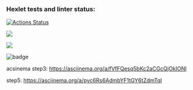 ### Hexlet tests and linter status:
[![Actions Status](https://github.com/annaborovinskayaX/frontend-project-lvl2/workflows/hexlet-check/badge.svg)](https://github.com/annaborovinskayaX/frontend-project-lvl2/actions)

<a href="https://codeclimate.com/github/codeclimate/codeclimate/maintainability"><img src="https://api.codeclimate.com/v1/badges/a99a88d28ad37a79dbf6/maintainability" /></a>

<a href="https://codeclimate.com/github/codeclimate/codeclimate/test_coverage"><img src="https://api.codeclimate.com/v1/badges/a99a88d28ad37a79dbf6/test_coverage" /></a>

![badge](https://github.com/annaborovinskayaX/frontend-project-lvl2/actions/workflows/nodejs.yml/badge.svg)

acsinema step3: https://asciinema.org/a/fVfFQesq5bKc2aCGcQjOkIONl 

step5: https://asciinema.org/a/pyc6Rs6AdmbYF1tGY6tZdmTqI

